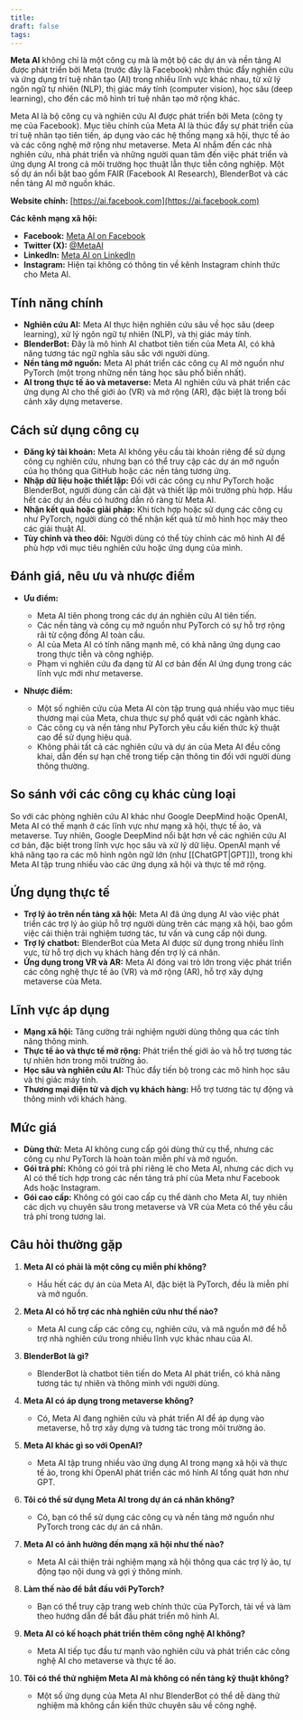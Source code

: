 ```yaml
---
title: 
draft: false
tags:
---
```

**Meta AI** không chỉ là một công cụ mà là một bộ các dự án và nền tảng AI được phát triển bởi Meta (trước đây là Facebook) nhằm thúc đẩy nghiên cứu và ứng dụng trí tuệ nhân tạo (AI) trong nhiều lĩnh vực khác nhau, từ xử lý ngôn ngữ tự nhiên (NLP), thị giác máy tính (computer vision), học sâu (deep learning), cho đến các mô hình trí tuệ nhân tạo mở rộng khác.

Meta AI là bộ công cụ và nghiên cứu AI được phát triển bởi Meta (công ty mẹ của Facebook). Mục tiêu chính của Meta AI là thúc đẩy sự phát triển của trí tuệ nhân tạo tiên tiến, áp dụng vào các hệ thống mạng xã hội, thực tế ảo và các công nghệ mở rộng như metaverse. Meta AI nhắm đến các nhà nghiên cứu, nhà phát triển và những người quan tâm đến việc phát triển và ứng dụng AI trong cả môi trường học thuật lẫn thực tiễn công nghiệp. Một số dự án nổi bật bao gồm FAIR (Facebook AI Research), BlenderBot và các nền tảng AI mở nguồn khác.

**Website chính:** [https://ai.facebook.com](https://ai.facebook.com)

**Các kênh mạng xã hội:**

- **Facebook:** [Meta AI on Facebook](https://www.facebook.com/metaai)
- **Twitter (X):** [@MetaAI](https://twitter.com/metaai)
- **LinkedIn:** [Meta AI on LinkedIn](https://www.linkedin.com/company/meta-ai)
- **Instagram:** Hiện tại không có thông tin về kênh Instagram chính thức cho Meta AI.

## Tính năng chính

- **Nghiên cứu AI:** Meta AI thực hiện nghiên cứu sâu về học sâu (deep learning), xử lý ngôn ngữ tự nhiên (NLP), và thị giác máy tính.
- **BlenderBot:** Đây là mô hình AI chatbot tiên tiến của Meta AI, có khả năng tương tác ngữ nghĩa sâu sắc với người dùng.
- **Nền tảng mở nguồn:** Meta AI phát triển các công cụ AI mở nguồn như PyTorch (một trong những nền tảng học sâu phổ biến nhất).
- **AI trong thực tế ảo và metaverse:** Meta AI nghiên cứu và phát triển các ứng dụng AI cho thế giới ảo (VR) và mở rộng (AR), đặc biệt là trong bối cảnh xây dựng metaverse.

## Cách sử dụng công cụ

- **Đăng ký tài khoản:** Meta AI không yêu cầu tài khoản riêng để sử dụng công cụ nghiên cứu, nhưng bạn có thể truy cập các dự án mở nguồn của họ thông qua GitHub hoặc các nền tảng tương ứng.
- **Nhập dữ liệu hoặc thiết lập:** Đối với các công cụ như PyTorch hoặc BlenderBot, người dùng cần cài đặt và thiết lập môi trường phù hợp. Hầu hết các dự án đều có hướng dẫn rõ ràng từ Meta AI.
- **Nhận kết quả hoặc giải pháp:** Khi tích hợp hoặc sử dụng các công cụ như PyTorch, người dùng có thể nhận kết quả từ mô hình học máy theo các giải thuật AI.
- **Tùy chỉnh và theo dõi:** Người dùng có thể tùy chỉnh các mô hình AI để phù hợp với mục tiêu nghiên cứu hoặc ứng dụng của mình.

## Đánh giá, nêu ưu và nhược điểm

- **Ưu điểm:**
    
    - Meta AI tiên phong trong các dự án nghiên cứu AI tiên tiến.
    - Các nền tảng và công cụ mở nguồn như PyTorch có sự hỗ trợ rộng rãi từ cộng đồng AI toàn cầu.
    - AI của Meta AI có tính năng mạnh mẽ, có khả năng ứng dụng cao trong thực tiễn và công nghiệp.
    - Phạm vi nghiên cứu đa dạng từ AI cơ bản đến AI ứng dụng trong các lĩnh vực mới như metaverse.
- **Nhược điểm:**
    
    - Một số nghiên cứu của Meta AI còn tập trung quá nhiều vào mục tiêu thương mại của Meta, chưa thực sự phổ quát với các ngành khác.
    - Các công cụ và nền tảng như PyTorch yêu cầu kiến thức kỹ thuật cao để sử dụng hiệu quả.
    - Không phải tất cả các nghiên cứu và dự án của Meta AI đều công khai, dẫn đến sự hạn chế trong tiếp cận thông tin đối với người dùng thông thường.

## So sánh với các công cụ khác cùng loại

So với các phòng nghiên cứu AI khác như Google DeepMind hoặc OpenAI, Meta AI có thế mạnh ở các lĩnh vực như mạng xã hội, thực tế ảo, và metaverse. Tuy nhiên, Google DeepMind nổi bật hơn về các nghiên cứu AI cơ bản, đặc biệt trong lĩnh vực học sâu và xử lý dữ liệu. OpenAI mạnh về khả năng tạo ra các mô hình ngôn ngữ lớn (như [[ChatGPT|GPT]]), trong khi Meta AI tập trung nhiều vào các ứng dụng xã hội và thực tế mở rộng.

## Ứng dụng thực tế

- **Trợ lý ảo trên nền tảng xã hội:** Meta AI đã ứng dụng AI vào việc phát triển các trợ lý ảo giúp hỗ trợ người dùng trên các mạng xã hội, bao gồm việc cải thiện trải nghiệm tương tác, tư vấn và cung cấp nội dung.
- **Trợ lý chatbot:** BlenderBot của Meta AI được sử dụng trong nhiều lĩnh vực, từ hỗ trợ dịch vụ khách hàng đến trợ lý cá nhân.
- **Ứng dụng trong VR và AR:** Meta AI đóng vai trò lớn trong việc phát triển các công nghệ thực tế ảo (VR) và mở rộng (AR), hỗ trợ xây dựng metaverse của Meta.

## Lĩnh vực áp dụng

- **Mạng xã hội:** Tăng cường trải nghiệm người dùng thông qua các tính năng thông minh.
- **Thực tế ảo và thực tế mở rộng:** Phát triển thế giới ảo và hỗ trợ tương tác tự nhiên hơn trong môi trường ảo.
- **Học sâu và nghiên cứu AI:** Thúc đẩy tiến bộ trong các mô hình học sâu và thị giác máy tính.
- **Thương mại điện tử và dịch vụ khách hàng:** Hỗ trợ tương tác tự động và thông minh với khách hàng.

## Mức giá

- **Dùng thử:** Meta AI không cung cấp gói dùng thử cụ thể, nhưng các công cụ như PyTorch là hoàn toàn miễn phí và mở nguồn.
- **Gói trả phí:** Không có gói trả phí riêng lẻ cho Meta AI, nhưng các dịch vụ AI có thể tích hợp trong các nền tảng trả phí của Meta như Facebook Ads hoặc Instagram.
- **Gói cao cấp:** Không có gói cao cấp cụ thể dành cho Meta AI, tuy nhiên các dịch vụ chuyên sâu trong metaverse và VR của Meta có thể yêu cầu trả phí trong tương lai.

## Câu hỏi thường gặp

1. **Meta AI có phải là một công cụ miễn phí không?**
    
    - Hầu hết các dự án của Meta AI, đặc biệt là PyTorch, đều là miễn phí và mở nguồn.
2. **Meta AI có hỗ trợ các nhà nghiên cứu như thế nào?**
    
    - Meta AI cung cấp các công cụ, nghiên cứu, và mã nguồn mở để hỗ trợ nhà nghiên cứu trong nhiều lĩnh vực khác nhau của AI.
3. **BlenderBot là gì?**
    
    - BlenderBot là chatbot tiên tiến do Meta AI phát triển, có khả năng tương tác tự nhiên và thông minh với người dùng.
4. **Meta AI có áp dụng trong metaverse không?**
    
    - Có, Meta AI đang nghiên cứu và phát triển AI để áp dụng vào metaverse, hỗ trợ xây dựng và tương tác trong môi trường ảo.
5. **Meta AI khác gì so với OpenAI?**
    
    - Meta AI tập trung nhiều vào ứng dụng AI trong mạng xã hội và thực tế ảo, trong khi OpenAI phát triển các mô hình AI tổng quát hơn như GPT.
6. **Tôi có thể sử dụng Meta AI trong dự án cá nhân không?**
    
    - Có, bạn có thể sử dụng các công cụ và nền tảng mở nguồn như PyTorch trong các dự án cá nhân.
7. **Meta AI có ảnh hưởng đến mạng xã hội như thế nào?**
    
    - Meta AI cải thiện trải nghiệm mạng xã hội thông qua các trợ lý ảo, tự động tạo nội dung và gợi ý thông minh.
8. **Làm thế nào để bắt đầu với PyTorch?**
    
    - Bạn có thể truy cập trang web chính thức của PyTorch, tải về và làm theo hướng dẫn để bắt đầu phát triển mô hình AI.
9. **Meta AI có kế hoạch phát triển thêm công nghệ AI không?**
    
    - Meta AI tiếp tục đầu tư mạnh vào nghiên cứu và phát triển các công nghệ AI cho metaverse và thực tế ảo.
10. **Tôi có thể thử nghiệm Meta AI mà không có nền tảng kỹ thuật không?**
    
	- Một số ứng dụng của Meta AI như BlenderBot có thể dễ dàng thử nghiệm mà không cần kiến thức chuyên sâu về công nghệ.